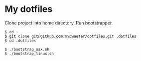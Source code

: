My dotfiles
===========

Clone project into home directory. Run bootstrapper.

    $ cd ~
    $ git clone git@github.com:mvdwaeter/dotfiles.git .dotfiles
    $ cd .dotfiles

    $ ./bootstrap_osx.sh
    $ ./bootstrap_linux.sh
